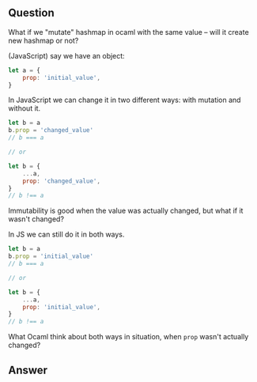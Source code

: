 ## Question

What if we "mutate" hashmap in ocaml with the same value – will it create new hashmap or not?

(JavaScript) say we have an object:

```js
let a = {
    prop: 'initial_value',
}
```

In JavaScript we can change it in two different ways: with mutation and without it.

```js
let b = a
b.prop = 'changed_value'
// b === a

// or

let b = {
    ...a,
    prop: 'changed_value',
}
// b !== a
```

Immutability is good when the value was actually changed, but what if it wasn't changed?

In JS we can still do it in both ways.

```js
let b = a
b.prop = 'initial_value'
// b === a

// or

let b = {
    ...a,
    prop: 'initial_value',
}
// b !== a
```

What Ocaml think about both ways in situation, when `prop` wasn't actually changed?

## Answer


